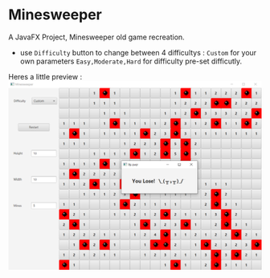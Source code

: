 # Minesweeper
A JavaFX Project, Minesweeper old game recreation.
- use `Difficulty` button to change between 4 difficultys : `Custom` for your own parameters `Easy,Moderate,Hard` for difficulty pre-set difficutly.

Heres a little preview : 
![Preview](/imgs/minespreview.png)
